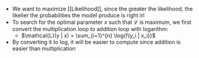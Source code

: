 - We want to maximize [[Likelihood]], since the greater the likelihood, the likelier the probabilities the model produce is right irl
- To search for the optimal parameter $x$ such that $\mathcal{L}$ is maximum, we first convert the multiplication loop to addition loop with logarithm:
	- $\mathcal{L}(y | x) = \sum_{i=1}^{n} \log{f(y_i | x_i)}$
- By converting it to log, it will be easier to compute since addition is easier than multiplication